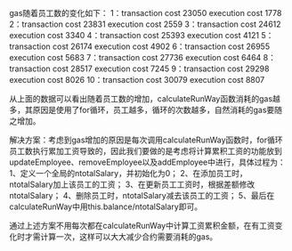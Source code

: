 gas随着员工数的变化如下：
1：transaction cost 	 23050
   execution cost 	   1778
2：transaction cost 	 23831
   execution cost 	   2559
3：transaction cost 	 24612
   execution cost 	   3340
4：transaction cost 	 25393
   execution cost 	   4121
5：transaction cost 	 26174
   execution cost 	   4902
6：transaction cost 	 26955
   execution cost 	   5683
7：transaction cost 	 27736
   execution cost 	   6464
8：transaction cost 	 28517
   execution cost 	   7245
9：transaction cost 	 29298
   execution cost 	   8026
10：transaction cost  30079
   execution cost 	   8807
 
从上面的数据可以看出随着员工数的增加，calculateRunWay函数消耗的gas越多，其原因是使用了for循环，员工越多，循环的次数越多，自然消耗的gas要随之增加。

解决方案：考虑到gas增加的原因是每次调用calculateRunWay函数时，for循环员工数执行累加工资导致的，因此我们要做的是考虑将计算累积工资的功能放到updateEmployee、removeEmployee以及addEmployee中进行，具体过程为：
1、定义一个全局的ntotalSalary，并初始化为0；
2、在添加员工时，ntotalSalary加上该员工的工资；
3、在更新员工工资时，根据差额修改ntotalSalary；
4、删除员工时，ntotalSalary减去该员工的工资；
5、最后在calculateRunWay中用this.balance/ntotalSalary即可。

通过上述方案不用每次都在calculateRunWay中计算工资累积金额，在有工资变化时才需计算一次，这样可以大大减少合约需要消耗的gas。
